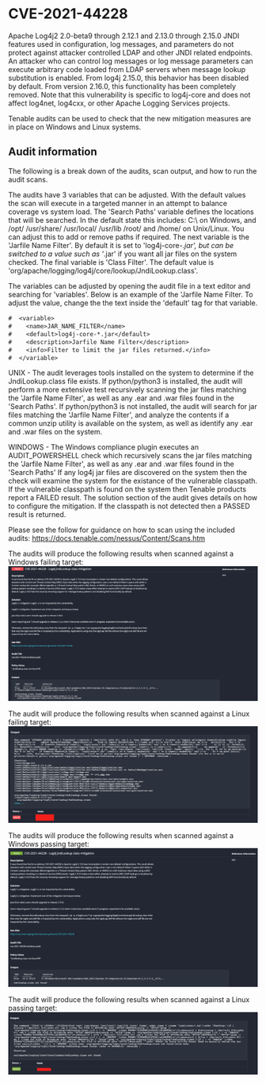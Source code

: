# CVE-2021-44228

Apache Log4j2 2.0-beta9 through 2.12.1 and 2.13.0 through 2.15.0 JNDI features used in configuration, log messages, and parameters do not protect against attacker controlled LDAP and other JNDI related endpoints. An attacker who can control log messages or log message parameters can execute arbitrary code loaded from LDAP servers when message lookup substitution is enabled. From log4j 2.15.0, this behavior has been disabled by default. From version 2.16.0, this functionality has been completely removed. Note that this vulnerability is specific to log4j-core and does not affect log4net, log4cxx, or other Apache Logging Services projects.

Tenable audits can be used to check that the new mitigation measures are in place on Windows and Linux systems. 

## Audit information

The following is a break down of the audits, scan output, and how to run the audit scans.

The audits have 3 variables that can be adjusted.  With the default values the scan will execute in a targeted manner in an attempt to balance coverage vs system load.  The 'Search Paths' variable defines the locations that will be searched.  In the default state this includes: C:\ on Windows, and /opt/ /usr/share/ /usr/local/ /usr/lib /root/ and /home/ on Unix/Linux.  You can adjust this to add or remove paths if required.  The next variable is the 'Jarfile Name Filter'.  By default it is set to 'log4j-core-*.jar', but can be switched to a value such as '*.jar' if you want all jar files on the system checked.  The final variable is 'Class Filter'.  The default value is 'org/apache/logging/log4j/core/lookup/JndiLookup.class'.

The variables can be adjusted by opening the audit file in a text editor and searching for 'variables'.  Below is an example of the 'Jarfile Name Filter.  To adjust the value, change the the text inside the 'default' tag for that variable.
```
#  <variable>
#    <name>JAR_NAME_FILTER</name>
#    <default>log4j-core-*.jar</default>
#    <description>Jarfile Name Filter</description>
#    <info>Filter to limit the jar files returned.</info>
#  </variable>
```

UNIX - The audit leverages tools installed on the system to determine if the JndiLookup.class file exists.  If python/python3 is installed, the audit will perform a more extensive test recursively scanning the jar files matching the 'Jarfile Name Filter', as well as any .ear and .war files found in the 'Search Paths'.  If python/python3 is not installed, the audit will search for jar files matching the 'Jarfile Name Filter', and analyze the contents if a common unzip utility is available on the system, as well as identify any .ear and .war files on the system.

WINDOWS - The Windows compliance plugin executes an AUDIT_POWERSHELL check which recursively scans the jar files matching the 'Jarfile Name Filter', as well as any .ear and .war files found in the 'Search Paths' If any log4j jar files are discovered on the system then the check will examine the system for the existance of the vulnerable classpath. If the vulnerable classpath is found on the system then Tenable products report a FAILED result. The solution section of the audit gives details on how to configure the mitigation. If the classpath is not detected then a PASSED result is returned.

Please see the follow for guidance on how to scan using the included audits: https://docs.tenable.com/nessus/Content/Scans.htm

The audits will produce the following results when scanned against a Windows failing target:
![PassingScan](images/windows_fail.png)

The audit will produce the following results when scanned against a Linux failing target:
![FailingScan](images/linux_fail.png)

The audits will produce the following results when scanned against a Windows passing target:
![PassingScan](images/windows_pass.png)

The audit will produce the following results when scanned against a Linux passing target:
![FailingScan](images/linux_pass.png)
